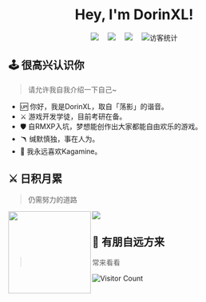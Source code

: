 
<!--
**DorinXL/DorinXL** is a ✨ _special_ ✨ repository because its `README.md` (this file) appears on your GitHub profile.

Here are some ideas to get you started:

- 🔭 I’m currently working on ...
- 🌱 I’m currently learning ...
- 👯 I’m looking to collaborate on ...
- 🤔 I’m looking for help with ...
- 💬 Ask me about ...
- 📫 How to reach me: ...
- 😄 Pronouns: ...
- ⚡ Fun fact: ...
🕹️🎮🛡🗡🪃🏹⚔🆙👾
-->

<h1 align="center">
  Hey, I'm DorinXL!
</h1>

<!-- 个人资料徽标 -->
<div align="center">
  <a href="https://www.cnblogs.com/DorinXL/"><img src="https://img.shields.io/badge/CSDN-%E5%8D%9A%E5%AE%A2-c32136"></a>&emsp;
  <a href="https://space.bilibili.com/3217550/"><img src="https://img.shields.io/badge/bilibili-B%E7%AB%99-ff69b4"></a>&emsp;
  <a href="https://leetcode.cn/u/dorinxl-2/"><img src="https://img.shields.io/badge/leetcode-%E5%8A%9B%E6%89%A3-c32136"></a>&emsp;
<!-- 访客数统计徽标 -->
  <img src="https://visitor-badge.glitch.me/badge?page_id=DorinXL" alt="访客统计" /></div>
  


##  🕹️ 很高兴认识你
> 请允许我自我介绍一下自己~
- 🆙 你好，我是DorinXL，取自「荡影」的谐音。
- ⚔ 游戏开发学徒，目前考研在备。
- 🛡 自RMXP入坑，梦想能创作出大家都能自由欢乐的游戏。
- 🪃 缄默慎独，事在人为。
- 🥰 我永远喜欢Kagamine。


## ⚔ 日积月累
> 仍需努力的道路
<div>
    <img height="165" align="left" src="https://github-readme-stats.vercel.app/api?username=DorinXL&theme=calm&show_icons=true" />
    <img src="https://github-readme-stats.vercel.app/api/top-langs/?username=DorinXL&hide=html,css,Jupyter+Notebook,ruby,javascript&theme=calm&langs_count=6&layout=compact" />
</div>


## 🤖 有朋自远方来
> 常来看看

![Visitor Count](https://profile-counter.glitch.me/DorinXL/count.svg)
